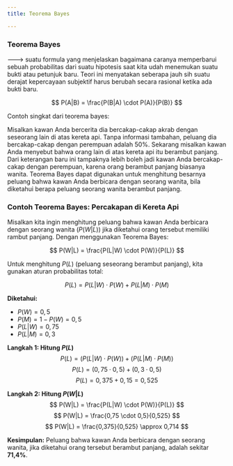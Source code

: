 ```yaml
---
title: Teorema Bayes

---
```



### Teorema Bayes 
---> suatu formula yang menjelaskan bagaimana caranya memperbarui sebuah probabilitas dari suatu hipotesis saat kita udah menemukan suatu bukti atau petunjuk baru. Teori ini menyatakan seberapa jauh sih suatu derajat kepercayaan subjektif harus berubah secara rasional ketika ada bukti baru.

$$
P(A|B) = \frac{P(B|A) \cdot P(A)}{P(B)}
$$

Contoh singkat dari teorema bayes:

Misalkan kawan Anda bercerita dia bercakap-cakap akrab dengan seseorang lain di atas kereta api. Tanpa informasi tambahan, peluang dia bercakap-cakap dengan perempuan adalah 50%. Sekarang misalkan kawan Anda menyebut bahwa orang lain di atas kereta api itu berambut panjang. Dari keterangan baru ini tampaknya lebih boleh jadi kawan Anda bercakap-cakap dengan perempuan, karena orang berambut panjang biasanya wanita. Teorema Bayes dapat digunakan untuk menghitung besarnya peluang bahwa kawan Anda berbicara dengan seorang wanita, bila diketahui berapa peluang seorang wanita berambut panjang.

### Contoh Teorema Bayes: Percakapan di Kereta Api

Misalkan kita ingin menghitung peluang bahwa kawan Anda berbicara dengan seorang wanita ($P(W|L)$) jika diketahui orang tersebut memiliki rambut panjang. Dengan menggunakan Teorema Bayes:

$$
P(W|L) = \frac{P(L|W) \cdot P(W)}{P(L)}
$$

Untuk menghitung $P(L)$ (peluang seseorang berambut panjang), kita gunakan aturan probabilitas total:

$$
P(L) = P(L|W) \cdot P(W) + P(L|M) \cdot P(M)
$$

**Diketahui:**
- $P(W) = 0,5$
- $P(M) = 1 - P(W) = 0,5$
- $P(L|W) = 0,75$
- $P(L|M) = 0,3$

**Langkah 1: Hitung $P(L)$**
$$
P(L) = (P(L|W) \cdot P(W)) + (P(L|M) \cdot P(M))
$$
$$
P(L) = (0,75 \cdot 0,5) + (0,3 \cdot 0,5)
$$
$$
P(L) = 0,375 + 0,15 = 0,525
$$

**Langkah 2: Hitung $P(W|L)$**
$$
P(W|L) = \frac{P(L|W) \cdot P(W)}{P(L)}
$$
$$
P(W|L) = \frac{0,75 \cdot 0,5}{0,525}
$$
$$
P(W|L) = \frac{0,375}{0,525} \approx 0,714
$$

**Kesimpulan:**
Peluang bahwa kawan Anda berbicara dengan seorang wanita, jika diketahui orang tersebut berambut panjang, adalah sekitar **71,4%**.
